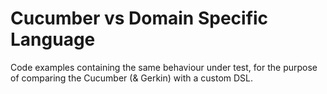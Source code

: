 # Cucumber vs Domain Specific Language
Code examples containing the same behaviour under test, for the purpose of comparing the Cucumber (& Gerkin) with a custom DSL.
